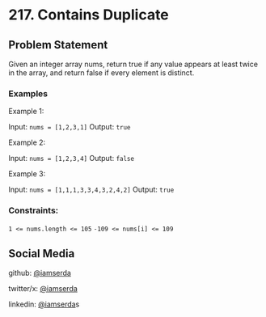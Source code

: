 # 217. Contains Duplicate

## Problem Statement

Given an integer array nums, return true if any value appears at least twice in the array, and return false if every element is distinct.

### Examples

Example 1:

Input: `nums = [1,2,3,1]`
Output: `true`

Example 2:

Input: `nums = [1,2,3,4]`
Output: `false`

Example 3:

Input: `nums = [1,1,1,3,3,4,3,2,4,2]`
Output: `true`

### Constraints:

`1 <= nums.length <= 105`
`-109 <= nums[i] <= 109`

## Social Media

github: [@iamserda](https://github.com/iamserda)

twitter/x:  [@iamserda](https://twitter.com/iamserda)

linkedin: [@iamserda](https://linkedin.com/iamserda)s
